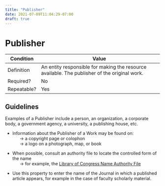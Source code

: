 ```yaml
---
title: "Publisher"
date: 2021-07-09T11:04:29-07:00
draft: true
---
```


# Publisher

| Condition  | Value |
|-------------|---------------------------|
| Definition  |  An entity responsible for making the resource available. The publisher of the original work. |
| Required?   | No                        |
| Repeatable? | Yes                        |

## Guidelines

Examples of a Publisher include a person, an organization, a corporate body, a government agency, a university, a publishing house, etc.

- Information about the Publisher of a Work may be found on: \
&nbsp;&nbsp;&nbsp;&nbsp;&nbsp;&nbsp;&rarr; a copyright page or colophon \
&nbsp;&nbsp;&nbsp;&nbsp;&nbsp;&nbsp;&rarr; a logo on a photograph, map, or book

- When possible, consult an authority file to locate the controlled form of the name \
&nbsp;&nbsp;&nbsp;&nbsp;&nbsp;&nbsp;&rarr; for example, the <u>[Library of Congress Name Authority File](https://authorities.loc.gov/)</u>

- Use this property to enter the name of the Journal in which a published article appears, for example in the case of faculty scholarly material.
